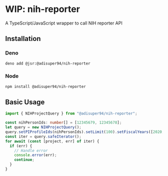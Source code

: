 # WIP: nih-reporter

A TypeScript/JavaScript wrapper to call NIH reporter API

## Installation

### Deno

```bash
deno add @jsr:@adisuper94/nih-reporter
```

### Node

```bash
npm install @adisuper94/nih-reporter
```

## Basic Usage

```typescript
import { NIHProjectQuery } from "@adisuper94/nih-reporter";

const nihPersonIds: number[] = [12345679, 12345678];
let query = new NIHProjectQuery();
query.setPIProfileIds(nihPersonIds).setLimit(100).setFiscalYears([2020, 2021, 2022, 2023, 2024, 2025]);
const iter = query.safeIterator();
for await (const [project, err] of iter) {
  if (err) {
    // Handle error
    console.error(err);
    continue;
  }
}
```

